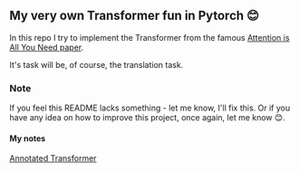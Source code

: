 ## My very own Transformer fun in Pytorch 😊

In this repo I try to implement the Transformer from the famous 
[Attention is All You Need paper](https://arxiv.org/pdf/1706.03762.pdf).

It's task will be, of course, the translation task.

### Note

If you feel this README lacks something - let me know, I'll fix this. Or if you have any idea on how to improve this
project, once again, let me know 😊.

#### My notes

[Annotated Transformer](https://nlp.seas.harvard.edu/annotated-transformer/)